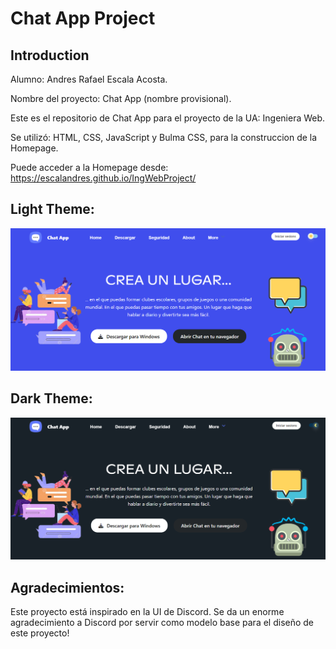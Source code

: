 # Chat App Project
## Introduction

Alumno: Andres Rafael Escala Acosta.

Nombre del proyecto: Chat App (nombre provisional).

Este es el repositorio de Chat App para el proyecto de la UA: Ingeniera Web. 

Se utilizó: HTML, CSS, JavaScript y Bulma CSS, para la construccion de la Homepage.

Puede acceder a la Homepage desde: https://escalandres.github.io/IngWebProject/

## Light Theme:
![Chat Application Light](./src/homepage-light.PNG)

## Dark Theme:
![Chat Application Dark](./src/homepage-dark.PNG)

## Agradecimientos:

Este proyecto está inspirado en la UI de Discord. Se da un enorme agradecimiento a Discord por servir como modelo base para el diseño de este proyecto!
